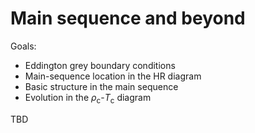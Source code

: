 # Main sequence and beyond

Goals:

- Eddington grey boundary conditions
- Main-sequence location in the HR diagram
- Basic structure in the main sequence
- Evolution in the $\rho_\mathrm{c}$-$T_\mathrm{c}$ diagram

TBD